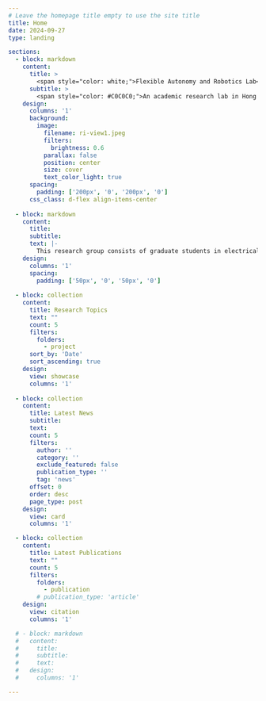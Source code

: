 ```yaml
---
# Leave the homepage title empty to use the site title
title: Home
date: 2024-09-27 
type: landing

sections:
  - block: markdown
    content:
      title: >
        <span style="color: white;">Flexible Autonomy and Robotics Lab</span>
      subtitle: >
        <span style="color: #C0C0C0;">An academic research lab in Hong Kong University of Science and Technology</span>
    design:
      columns: '1'
      background:
        image: 
          filename: ri-view1.jpeg
          filters:
            brightness: 0.6
          parallax: false
          position: center
          size: cover
          text_color_light: true
      spacing:
        padding: ['200px', '0', '200px', '0']
      css_class: d-flex align-items-center
      
  - block: markdown
    content:
      title:
      subtitle:
      text: |-
        This research group consists of graduate students in electrical engineering and robotics under the supervision of [Prof. Fumin Zhang](author/fumin-zhang/) at the Hong Kong University of Science and Technology. A few areas of research in which our group is actively engaged are bio-inspired autonomy, human-robot interaction, autonomous underwater vehicles, mobile sensing networks, and cyber-physical systems.
    design:
      columns: '1'
      spacing:
        padding: ['50px', '0', '50px', '0']
        
  - block: collection
    content:
      title: Research Topics
      text: ""
      count: 5
      filters:
        folders:
          - project
      sort_by: 'Date'
      sort_ascending: true
    design:
      view: showcase
      columns: '1'
      
  - block: collection
    content:
      title: Latest News
      subtitle:
      text:
      count: 5
      filters:
        author: ''
        category: ''
        exclude_featured: false
        publication_type: ''
        tag: 'news'
      offset: 0
      order: desc
      page_type: post
    design:
      view: card
      columns: '1'

  - block: collection
    content:
      title: Latest Publications
      text: ""
      count: 5
      filters:
        folders:
          - publication
        # publication_type: 'article'
    design:
      view: citation
      columns: '1'

  # - block: markdown
  #   content:
  #     title:
  #     subtitle:
  #     text:
  #   design:
  #     columns: '1'

---
```

